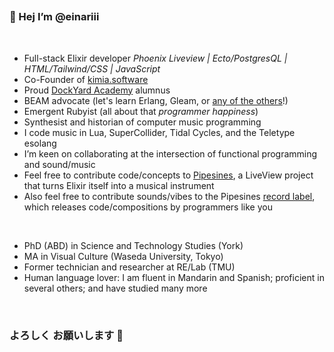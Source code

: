 ##

### 🎐 Hej I’m @einariii
<br>

*  Full-stack Elixir developer *Phoenix Liveview | Ecto/PostgresQL | HTML/Tailwind/CSS | JavaScript*
*  Co-Founder of [kimia.software](https://kimia.software)
*  Proud [DockYard Academy](https://academy.dockyard.com/) alumnus
*  BEAM advocate (let's learn Erlang, Gleam, or [any of the others](https://github.com/llaisdy/beam_languages#34-languages-on-the-beam)!)
*  Emergent Rubyist (all about that *programmer happiness*)
*  Synthesist and historian of computer music programming
*  I code music in Lua, SuperCollider, Tidal Cycles, and the Teletype esolang 
*  I’m keen on collaborating at the intersection of functional programming and sound/music
*  Feel free to contribute code/concepts to [Pipesines](https://pipesines.fly.dev), a LiveView project that turns Elixir itself into a musical instrument 
*  Also feel free to contribute sounds/vibes to the Pipesines [record label](https://pipesines.bandcamp.com), which releases code/compositions by programmers like you
<br>

*  PhD (ABD) in Science and Technology Studies (York)
*  MA in Visual Culture (Waseda University, Tokyo) 
*  Former technician and researcher at RE/Lab (TMU)
*  Human language lover: I am fluent in Mandarin and Spanish; proficient in several others; and have studied many more
<br>

### よろしく お願いします 🔘
